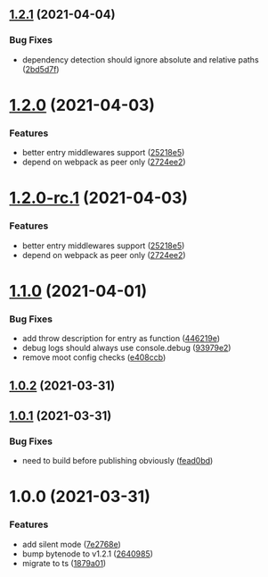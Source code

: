 ## [1.2.1](https://github.com/herberttn/bytenode-webpack-plugin/compare/v1.2.0...v1.2.1) (2021-04-04)


### Bug Fixes

* dependency detection should ignore absolute and relative paths ([2bd5d7f](https://github.com/herberttn/bytenode-webpack-plugin/commit/2bd5d7fa6e7f7c4e8e7469c29f2a564fcba094d3))

# [1.2.0](https://github.com/herberttn/bytenode-webpack-plugin/compare/v1.1.0...v1.2.0) (2021-04-03)


### Features

* better entry middlewares support ([25218e5](https://github.com/herberttn/bytenode-webpack-plugin/commit/25218e5402013d54402f934f0b6ee231b6e508ae))
* depend on webpack as peer only ([2724ee2](https://github.com/herberttn/bytenode-webpack-plugin/commit/2724ee23b46848141e49d8aacbbb7f61394473f1))

# [1.2.0-rc.1](https://github.com/herberttn/bytenode-webpack-plugin/compare/v1.1.0...v1.2.0-rc.1) (2021-04-03)


### Features

* better entry middlewares support ([25218e5](https://github.com/herberttn/bytenode-webpack-plugin/commit/25218e5402013d54402f934f0b6ee231b6e508ae))
* depend on webpack as peer only ([2724ee2](https://github.com/herberttn/bytenode-webpack-plugin/commit/2724ee23b46848141e49d8aacbbb7f61394473f1))

# [1.1.0](https://github.com/herberttn/bytenode-webpack-plugin/compare/v1.0.2...v1.1.0) (2021-04-01)


### Bug Fixes

* add throw description for entry as function ([446219e](https://github.com/herberttn/bytenode-webpack-plugin/commit/446219ec3744d1a7465cc2736025a5ca09ba6b46))
* debug logs should always use console.debug ([93979e2](https://github.com/herberttn/bytenode-webpack-plugin/commit/93979e29e8bfe92beb91ccbc10c849466783e4c0))
* remove moot config checks ([e408ccb](https://github.com/herberttn/bytenode-webpack-plugin/commit/e408ccba0149193554537a0b3a384679a4333577))

## [1.0.2](https://github.com/herberttn/bytenode-webpack-plugin/compare/v1.0.1...v1.0.2) (2021-03-31)

## [1.0.1](https://github.com/herberttn/bytenode-webpack-plugin/compare/v1.0.0...v1.0.1) (2021-03-31)


### Bug Fixes

* need to build before publishing obviously ([fead0bd](https://github.com/herberttn/bytenode-webpack-plugin/commit/fead0bd4b470f5e5b9d8a033e380c7c477a371b0))

# 1.0.0 (2021-03-31)


### Features

* add silent mode ([7e2768e](https://github.com/herberttn/bytenode-webpack-plugin/commit/7e2768e1b5a0231b83bd00f33ba42e2a9e5e4294))
* bump bytenode to v1.2.1 ([2640985](https://github.com/herberttn/bytenode-webpack-plugin/commit/2640985c54dce93ca686c98c59fa64a26560a409))
* migrate to ts ([1879a01](https://github.com/herberttn/bytenode-webpack-plugin/commit/1879a01c7d05b825a0f0c2d909256217be5aa045))
